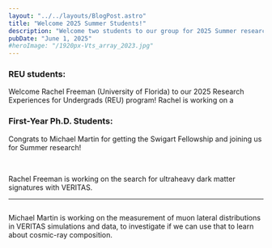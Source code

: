 ```yaml
---
layout: "../../layouts/BlogPost.astro"
title: "Welcome 2025 Summer Students!"
description: "Welcome two students to our group for 2025 Summer research projects!"
pubDate: "June 1, 2025"
#heroImage: "/1920px-Vts_array_2023.jpg"
---
```


<h3>REU students: </h3>
Welcome Rachel Freeman (University of Florida) to our 2025 Research Experiences for Undergrads (REU) program! 
Rachel is working on a 

<h3>First-Year Ph.D. Students:</h3>
Congrats to Michael Martin for getting the Swigart Fellowship and joining us for Summer research! 

<br>
<br>

<img
    src="/RachelFreeman.JPG"
    alt=""
/>
<figcaption>
    Rachel Freeman is working on the search for ultraheavy dark matter signatures with VERITAS. 
</figcaption>

<hr>

<img
    src="/Michael at lil black mtn square.jpg"
    alt=""
/>
<figcaption>
    Michael Martin is working on the measurement of muon lateral distributions in VERITAS simulations and data, to investigate if we can use that to learn about cosmic-ray composition. 
</figcaption>

